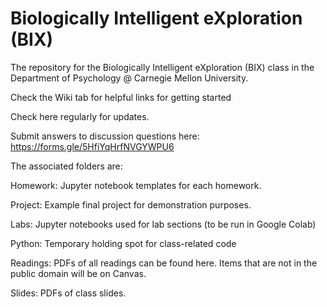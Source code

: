 # Biologically Intelligent eXploration (BIX)

The repository for the Biologically Intelligent eXploration (BIX) class in the Department of Psychology @ Carnegie Mellon University.

Check the Wiki tab for helpful links for getting started

Check here regularly for updates.

Submit answers to discussion questions here: https://forms.gle/5HfiYqHrfNVGYWPU6 

The associated folders are:

Homework: Jupyter notebook templates for each homework.

Project: Example final project for demonstration purposes.

Labs: Jupyter notebooks used for lab sections (to be run in Google Colab)

Python: Temporary holding spot for class-related code

Readings: PDFs of all readings can be found here. Items that are not in the public domain will be on Canvas.

Slides: PDFs of class slides.